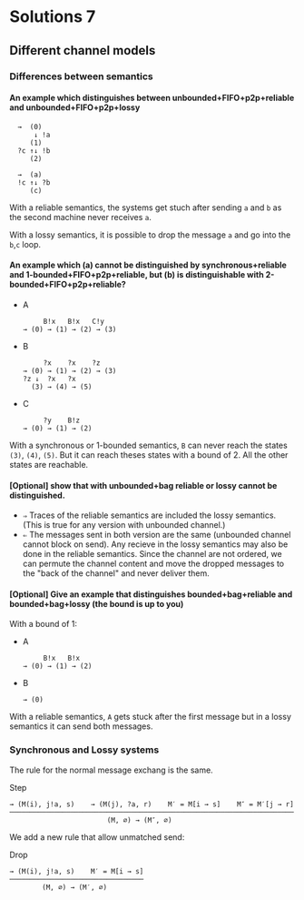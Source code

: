 # Solutions 7

## Different channel models

### Differences between semantics

#### An example which distinguishes between unbounded+FIFO+p2p+reliable and unbounded+FIFO+p2p+lossy

```
  →  (0)
      ↓ !a
     (1)
  ?c ↑↓ !b
     (2)
```

```
  →  (a)
  !c ↑↓ ?b
     (c)
```

With a reliable semantics, the systems get stuch after sending `a` and `b` as the second machine never receives `a`.

With a lossy semantics, it is possible to drop the message `a` and go into the `b`,`c` loop.

#### An example which (a) cannot be distinguished by synchronous+reliable and 1-bounded+FIFO+p2p+reliable, but (b) is distinguishable with 2-bounded+FIFO+p2p+reliable?

* A
    ```
         B!x   B!x   C!y
    → (0) → (1) → (2) → (3)
    ```
* B
    ```
         ?x    ?x    ?z
    → (0) → (1) → (2) → (3)
    ?z ↓  ?x   ?x    
      (3) → (4) → (5)
    ```
* C
    ```
         ?y    B!z
    → (0) → (1) → (2)
    ```

With a synchronous or 1-bounded semantics, `B` can never reach the states `(3)`, `(4)`, `(5)`.
But it can reach theses states with a bound of 2.
All the other states are reachable.

#### [Optional] show that with unbounded+bag reliable or lossy cannot be distinguished.

* `⇒` Traces of the reliable semantics are included the lossy semantics. (This is true for any version with unbounded channel.)
* `⇐` The messages sent in both version are the same (unbounded channel cannot block on send). Any recieve in the lossy semantics may also be done in the reliable semantics. Since the channel are not ordered, we can permute the channel content and move the dropped messages to the "back of the channel" and never deliver them.

#### [Optional] Give an example that distinguishes bounded+bag+reliable and bounded+bag+lossy (the bound is up to you)

With a bound of 1:

* A
    ```
         B!x   B!x
    → (0) → (1) → (2)
    ```
* B
    ```
    → (0)
    ```

With a reliable semantics, `A` gets stuck after the first message but in a lossy semantics it can send both messages.

### Synchronous and Lossy systems

The rule for the normal message exchang is the same.

Step
```
→ (M(i), j!a, s)    → (M(j), ?a, r)    M′ = M[i → s]    M″ = M′[j → r]
──────────────────────────────────────────────────────────────────────
                        (M, ∅) → (M″, ∅)
```

We add a new rule that allow unmatched send:

Drop
```
→ (M(i), j!a, s)    M′ = M[i → s]
─────────────────────────────────
        (M, ∅) → (M′, ∅)
```
